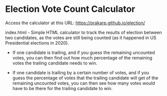 # Election Vote Count Calculator

Access the calculator at this URL:  https://prakarp.github.io/election/

index.html - Simple HTML calculator to track the results of election between two candidates, 
as the votes are still being counted (as it happened in US Presidential elections in 2020).

- If one candidate is trailing, and if you guess the remaining uncounted votes, you can then find out
how much percentage of the remaining votes the trailing candidate needs to win.

- If one candidate is trailing by a certain number of votes, and if you guess the percentage of votes that the trailing candidate will get of the remaining uncounted votes, you can then see how many votes would have to be there for the trailing candidate to win.

